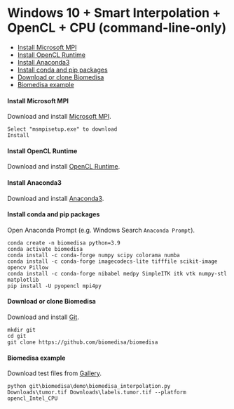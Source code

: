 # Windows 10 + Smart Interpolation + OpenCL + CPU (command-line-only)

- [Install Microsoft MPI](#install-microsoft-mpi)
- [Install OpenCL Runtime](#install-opencl-runtime)
- [Install Anaconda3](#install-anaconda3)
- [Install conda and pip packages](#install-conda-and-pip-packages)
- [Download or clone Biomedisa](#download-or-clone-biomedisa)
- [Biomedisa example](#biomedisa-example)

#### Install Microsoft MPI
Download and install [Microsoft MPI](https://www.microsoft.com/en-us/download/details.aspx?id=57467).
```
Select "msmpisetup.exe" to download
Install
```

#### Install OpenCL Runtime
Download and install [OpenCL Runtime](https://software.intel.com/en-us/articles/opencl-drivers).

#### Install Anaconda3
Download and install [Anaconda3](https://www.anaconda.com/products/individual#windows).

#### Install conda and pip packages
Open Anaconda Prompt (e.g. Windows Search `Anaconda Prompt`).
```
conda create -n biomedisa python=3.9
conda activate biomedisa
conda install -c conda-forge numpy scipy colorama numba
conda install -c conda-forge imagecodecs-lite tifffile scikit-image opencv Pillow
conda install -c conda-forge nibabel medpy SimpleITK itk vtk numpy-stl matplotlib
pip install -U pyopencl mpi4py
```

#### Download or clone Biomedisa
Download and install [Git](https://github.com/git-for-windows/git/releases/download/v2.28.0.windows.1/Git-2.28.0-64-bit.exe).
```
mkdir git
cd git
git clone https://github.com/biomedisa/biomedisa
```

#### Biomedisa example
Download test files from [Gallery](https://biomedisa.de/gallery/).
```
python git\biomedisa\demo\biomedisa_interpolation.py Downloads\tumor.tif Downloads\labels.tumor.tif --platform opencl_Intel_CPU
```


